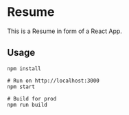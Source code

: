 # Resume

This is a Resume in form of a React App.

## Usage
```
npm install

# Run on http://localhost:3000
npm start

# Build for prod
npm run build
```

